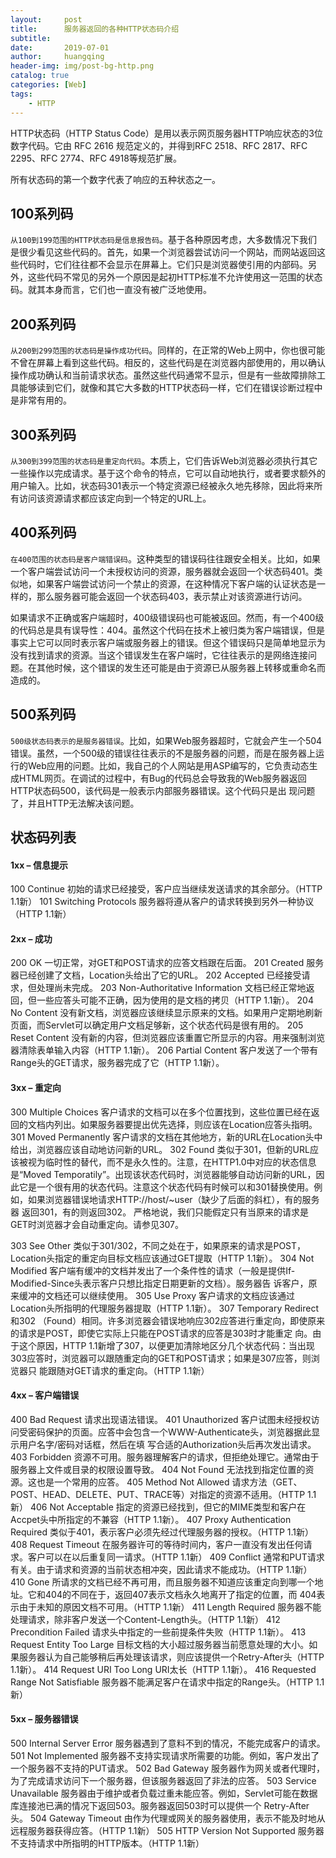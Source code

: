 ```yaml
---
layout:     post
title:      服务器返回的各种HTTP状态码介绍
subtitle:   
date:       2019-07-01
author:     huangqing
header-img: img/post-bg-http.png
catalog: true
categories: [Web]
tags:
    - HTTP
---
```


HTTP状态码（HTTP Status Code）是用以表示网页服务器HTTP响应状态的3位数字代码。它由 RFC 2616 规范定义的，并得到RFC 2518、RFC 2817、RFC 2295、RFC 2774、RFC 4918等规范扩展。

所有状态码的第一个数字代表了响应的五种状态之一。

## 100系列码

`从100到199范围的HTTP状态码是信息报告码`。基于各种原因考虑，大多数情况下我们 是很少看见这些代码的。首先，如果一个浏览器尝试访问一个网站，而网站返回这些代码时，它们往往都不会显示在屏幕上。它们只是浏览器使引用的内部码。另 外，这些代码不常见的另外一个原因是起初HTTP标准不允许使用这一范围的状态码。就其本身而言，它们也一直没有被广泛地使用。

## 200系列码

`从200到299范围的状态码是操作成功代码`。同样的，在正常的Web上网中，你也很可能不曾在屏幕上看到这些代码。相反的，这些代码是在浏览器内部使用的，用以确认操作成功确认和当前请求状态。虽然这些代码通常不显示，但是有一些故障排除工具能够读到它们，就像和其它大多数的HTTP状态码一样，它们在错误诊断过程中是非常有用的。

## 300系列码

`从300到399范围的状态码是重定向代码`。本质上，它们告诉Web浏览器必须执行其它一些操作以完成请求。基于这个命令的特点，它可以自动地执行，或者要求额外的用户输入。比如，状态码301表示一个特定资源已经被永久地先移除，因此将来所有访问该资源请求都应该定向到一个特定的URL上。

## 400系列码

`在400范围的状态码是客户端错误码`。这种类型的错误码往往跟安全相关。比如，如果一个客户端尝试访问一个未授权访问的资源，服务器就会返回一个状态码401。类似地，如果客户端尝试访问一个禁止的资源，在这种情况下客户端的认证状态是一样的，那么服务器可能会返回一个状态码403，表示禁止对该资源进行访问。

如果请求不正确或客户端超时，400级错误码也可能被返回。然而，有一个400级的代码总是具有误导性：404。虽然这个代码在技术上被归类为客户端错误，但是事实上它可以同时表示客户端或服务器上的错误。但这个错误码只是简单地显示为没有找到请求的资源。当这个错误发生在客户端时，它往往表示的是网络连接问题。在其他时候，这个错误的发生还可能是由于资源已从服务器上转移或重命名而造成的。

## 500系列码

`500级状态码表示的是服务器错误`。比如，如果Web服务器超时，它就会产生一个504错误。虽然，一个500级的错误往往表示的不是服务器的问题，而是在服务器上运行的Web应用的问题。比如，我自己的个人网站是用ASP编写的，它负责动态生成HTML网页。在调试的过程中，有Bug的代码总会导致我的Web服务器返回HTTP状态码500，该代码是一般表示内部服务器错误。这个代码只是出 现问题了，并且HTTP无法解决该问题。

## 状态码列表

#### 1xx – 信息提示

100	Continue	初始的请求已经接受，客户应当继续发送请求的其余部分。（HTTP 1.1新）
101	Switching Protocols	服务器将遵从客户的请求转换到另外一种协议（HTTP 1.1新）

#### 2xx – 成功

200	OK	一切正常，对GET和POST请求的应答文档跟在后面。
201	Created	服务器已经创建了文档，Location头给出了它的URL。
202	Accepted	已经接受请求，但处理尚未完成。
203	Non-Authoritative Information	文档已经正常地返回，但一些应答头可能不正确，因为使用的是文档的拷贝（HTTP 1.1新）。
204	No Content	没有新文档，浏览器应该继续显示原来的文档。如果用户定期地刷新页面，而Servlet可以确定用户文档足够新，这个状态代码是很有用的。
205	Reset Content	没有新的内容，但浏览器应该重置它所显示的内容。用来强制浏览器清除表单输入内容（HTTP 1.1新）。
206	Partial Content	客户发送了一个带有Range头的GET请求，服务器完成了它（HTTP 1.1新）。

#### 3xx – 重定向

300	Multiple Choices	客户请求的文档可以在多个位置找到，这些位置已经在返回的文档内列出。如果服务器要提出优先选择，则应该在Location应答头指明。
301	Moved Permanently	客户请求的文档在其他地方，新的URL在Location头中给出，浏览器应该自动地访问新的URL。
302	Found	类似于301，但新的URL应该被视为临时性的替代，而不是永久性的。注意，在HTTP1.0中对应的状态信息是“Moved Temporatily”。出现该状态代码时，浏览器能够自动访问新的URL，因此它是一个很有用的状态代码。注意这个状态代码有时候可以和301替换使用。例如，如果浏览器错误地请求HTTP://host/~user（缺少了后面的斜杠），有的服务器 返回301，有的则返回302。 
严格地说，我们只能假定只有当原来的请求是GET时浏览器才会自动重定向。请参见307。

303	See Other	类似于301/302，不同之处在于，如果原来的请求是POST，Location头指定的重定向目标文档应该通过GET提取（HTTP 1.1新）。
304	Not Modified	客户端有缓冲的文档并发出了一个条件性的请求（一般是提供If-Modified-Since头表示客户只想比指定日期更新的文档）。服务器告 诉客户，原来缓冲的文档还可以继续使用。
305	Use Proxy	客户请求的文档应该通过Location头所指明的代理服务器提取（HTTP 1.1新）。
307	Temporary Redirect	和302 （Found）相同。许多浏览器会错误地响应302应答进行重定向，即使原来的请求是POST，即使它实际上只能在POST请求的应答是303时才能重定 向。由于这个原因，HTTP 1.1新增了307，以便更加清除地区分几个状态代码：当出现303应答时，浏览器可以跟随重定向的GET和POST请求；如果是307应答，则浏览器只 能跟随对GET请求的重定向。（HTTP 1.1新）

#### 4xx – 客户端错误

400	Bad Request	请求出现语法错误。
401	Unauthorized	客户试图未经授权访问受密码保护的页面。应答中会包含一个WWW-Authenticate头，浏览器据此显示用户名字/密码对话框，然后在填 写合适的Authorization头后再次发出请求。
403	Forbidden	资源不可用。服务器理解客户的请求，但拒绝处理它。通常由于服务器上文件或目录的权限设置导致。
404	Not Found	无法找到指定位置的资源。这也是一个常用的应答。
405	Method Not Allowed	请求方法（GET、POST、HEAD、DELETE、PUT、TRACE等）对指定的资源不适用。（HTTP 1.1新）
406	Not Acceptable	指定的资源已经找到，但它的MIME类型和客户在Accpet头中所指定的不兼容（HTTP 1.1新）。
407	Proxy Authentication Required	类似于401，表示客户必须先经过代理服务器的授权。（HTTP 1.1新）
408	Request Timeout	在服务器许可的等待时间内，客户一直没有发出任何请求。客户可以在以后重复同一请求。（HTTP 1.1新）
409	Conflict	通常和PUT请求有关。由于请求和资源的当前状态相冲突，因此请求不能成功。（HTTP 1.1新）
410	Gone	所请求的文档已经不再可用，而且服务器不知道应该重定向到哪一个地址。它和404的不同在于，返回407表示文档永久地离开了指定的位置，而 404表示由于未知的原因文档不可用。（HTTP 1.1新）
411	Length Required	服务器不能处理请求，除非客户发送一个Content-Length头。（HTTP 1.1新）
412	Precondition Failed	请求头中指定的一些前提条件失败（HTTP 1.1新）。
413	Request Entity Too Large	目标文档的大小超过服务器当前愿意处理的大小。如果服务器认为自己能够稍后再处理该请求，则应该提供一个Retry-After头（HTTP 1.1新）。
414	Request URI Too Long	URI太长（HTTP 1.1新）。
416	Requested Range Not Satisfiable	服务器不能满足客户在请求中指定的Range头。（HTTP 1.1新）

#### 5xx – 服务器错误

500	Internal Server Error	服务器遇到了意料不到的情况，不能完成客户的请求。
501	Not Implemented	服务器不支持实现请求所需要的功能。例如，客户发出了一个服务器不支持的PUT请求。
502	Bad Gateway	服务器作为网关或者代理时，为了完成请求访问下一个服务器，但该服务器返回了非法的应答。
503	Service Unavailable	服务器由于维护或者负载过重未能应答。例如，Servlet可能在数据库连接池已满的情况下返回503。服务器返回503时可以提供一个 Retry-After头。
504	Gateway Timeout	由作为代理或网关的服务器使用，表示不能及时地从远程服务器获得应答。（HTTP 1.1新）
505	HTTP Version Not Supported	服务器不支持请求中所指明的HTTP版本。（HTTP 1.1新）